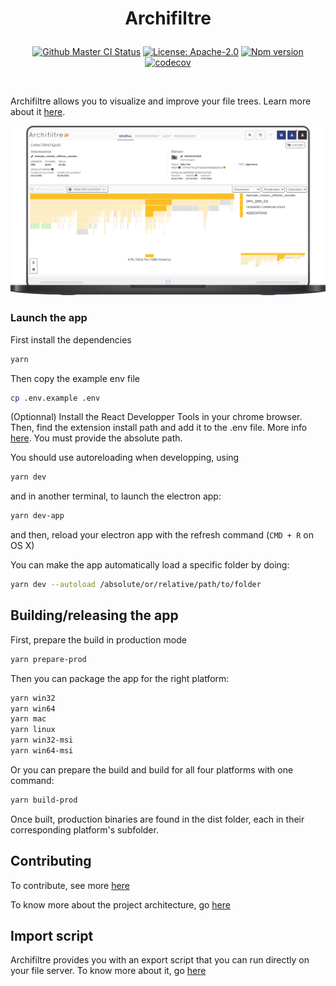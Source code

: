 <h1 align="center">
  <p align="center">Archifiltre</p>
</h1>

<p align="center">
  <a href="https://github.com/SocialGouv/archifiltre/actions/"><img src="https://github.com/SocialGouv/archifiltre/workflows/CI/badge.svg" alt="Github Master CI Status"></a>
  <a href="https://opensource.org/licenses/Apache-2.0"><img src="https://img.shields.io/badge/License-Apache--2.0-yellow.svg" alt="License: Apache-2.0"></a>
  <a href="https://img.shields.io/github/v/release/SocialGouv/archifiltre"><img src="https://img.shields.io/github/v/release/SocialGouv/archifiltre" alt="Npm version"></a>
  <a href="https://codecov.io/gh/SocialGouv/archifiltre"><img src="https://codecov.io/gh/SocialGouv/archifiltre/branch/master/graph/badge.svg" alt="codecov"></a>
</p>

<br>

Archifiltre allows you to visualize and improve your file trees. Learn more about it [here](https://archifiltre.fabrique.social.gouv.fr/).

![Presentation](docs/presentation.png)

### Launch the app

First install the dependencies

```bash
yarn
```

Then copy the example env file

```bash
cp .env.example .env
```

(Optionnal) Install the React Developper Tools in your chrome browser. Then, find the extension install path and add it to the .env file. More info [here](https://electronjs.org/docs/tutorial/devtools-extension). You must provide the absolute path.


You should use autoreloading when developping, using

```bash
yarn dev
```

and in another terminal, to launch the electron app:

```bash
yarn dev-app
```

and then, reload your electron app with the refresh command (`CMD + R` on OS X)

You can make the app automatically load a specific folder by doing:

```bash
yarn dev --autoload /absolute/or/relative/path/to/folder
```

## Building/releasing the app

First, prepare the build in production mode

```bash
yarn prepare-prod
```

Then you can package the app for the right platform:

```bash
yarn win32
yarn win64
yarn mac
yarn linux
yarn win32-msi
yarn win64-msi
```

Or you can prepare the build and build for all four platforms with one command:

```bash
yarn build-prod
```

Once built, production binaries are found in the dist folder, each in their corresponding platform's subfolder.

## Contributing

To contribute, see more [here](https://github.com/SocialGouv/archifiltre/blob/master/CONTRIBUTING.md)

To know more about the project architecture, go [here](https://github.com/SocialGouv/archifiltre/blob/master/docs/README.md)

## Import script

Archifiltre provides you with an export script that you can run directly on your file server. To know more about it, go [here](https://github.com/SocialGouv/archifiltre/blob/master/scripts/README.md)
